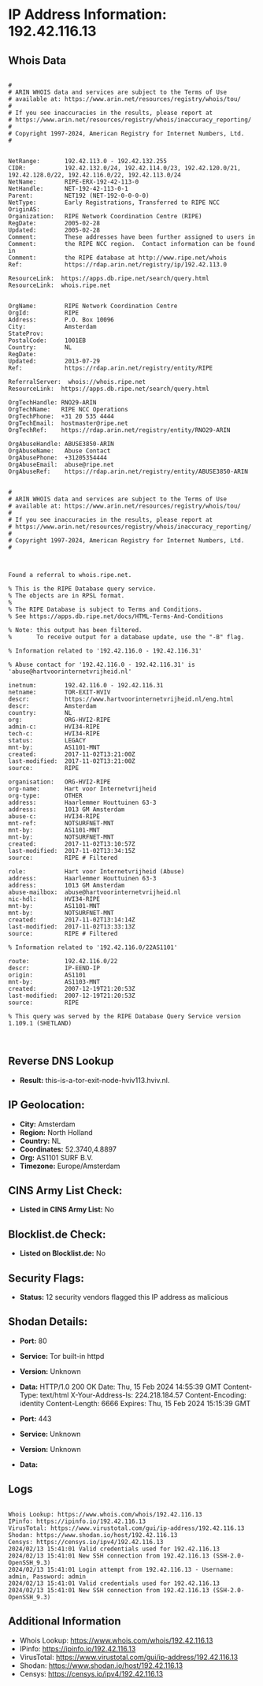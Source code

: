 # IP Address Information: 192.42.116.13

## Whois Data
```

#
# ARIN WHOIS data and services are subject to the Terms of Use
# available at: https://www.arin.net/resources/registry/whois/tou/
#
# If you see inaccuracies in the results, please report at
# https://www.arin.net/resources/registry/whois/inaccuracy_reporting/
#
# Copyright 1997-2024, American Registry for Internet Numbers, Ltd.
#


NetRange:       192.42.113.0 - 192.42.132.255
CIDR:           192.42.132.0/24, 192.42.114.0/23, 192.42.120.0/21, 192.42.128.0/22, 192.42.116.0/22, 192.42.113.0/24
NetName:        RIPE-ERX-192-42-113-0
NetHandle:      NET-192-42-113-0-1
Parent:         NET192 (NET-192-0-0-0-0)
NetType:        Early Registrations, Transferred to RIPE NCC
OriginAS:       
Organization:   RIPE Network Coordination Centre (RIPE)
RegDate:        2005-02-28
Updated:        2005-02-28
Comment:        These addresses have been further assigned to users in
Comment:        the RIPE NCC region.  Contact information can be found in
Comment:        the RIPE database at http://www.ripe.net/whois
Ref:            https://rdap.arin.net/registry/ip/192.42.113.0

ResourceLink:  https://apps.db.ripe.net/search/query.html
ResourceLink:  whois.ripe.net


OrgName:        RIPE Network Coordination Centre
OrgId:          RIPE
Address:        P.O. Box 10096
City:           Amsterdam
StateProv:      
PostalCode:     1001EB
Country:        NL
RegDate:        
Updated:        2013-07-29
Ref:            https://rdap.arin.net/registry/entity/RIPE

ReferralServer:  whois://whois.ripe.net
ResourceLink:  https://apps.db.ripe.net/search/query.html

OrgTechHandle: RNO29-ARIN
OrgTechName:   RIPE NCC Operations
OrgTechPhone:  +31 20 535 4444 
OrgTechEmail:  hostmaster@ripe.net
OrgTechRef:    https://rdap.arin.net/registry/entity/RNO29-ARIN

OrgAbuseHandle: ABUSE3850-ARIN
OrgAbuseName:   Abuse Contact
OrgAbusePhone:  +31205354444 
OrgAbuseEmail:  abuse@ripe.net
OrgAbuseRef:    https://rdap.arin.net/registry/entity/ABUSE3850-ARIN


#
# ARIN WHOIS data and services are subject to the Terms of Use
# available at: https://www.arin.net/resources/registry/whois/tou/
#
# If you see inaccuracies in the results, please report at
# https://www.arin.net/resources/registry/whois/inaccuracy_reporting/
#
# Copyright 1997-2024, American Registry for Internet Numbers, Ltd.
#



Found a referral to whois.ripe.net.

% This is the RIPE Database query service.
% The objects are in RPSL format.
%
% The RIPE Database is subject to Terms and Conditions.
% See https://apps.db.ripe.net/docs/HTML-Terms-And-Conditions

% Note: this output has been filtered.
%       To receive output for a database update, use the "-B" flag.

% Information related to '192.42.116.0 - 192.42.116.31'

% Abuse contact for '192.42.116.0 - 192.42.116.31' is 'abuse@hartvoorinternetvrijheid.nl'

inetnum:        192.42.116.0 - 192.42.116.31
netname:        TOR-EXIT-HVIV
descr:          https://www.hartvoorinternetvrijheid.nl/eng.html
descr:          Amsterdam
country:        NL
org:            ORG-HVI2-RIPE
admin-c:        HVI34-RIPE
tech-c:         HVI34-RIPE
status:         LEGACY
mnt-by:         AS1101-MNT
created:        2017-11-02T13:21:00Z
last-modified:  2017-11-02T13:21:00Z
source:         RIPE

organisation:   ORG-HVI2-RIPE
org-name:       Hart voor Internetvrijheid
org-type:       OTHER
address:        Haarlemmer Houttuinen 63-3
address:        1013 GM Amsterdam
abuse-c:        HVI34-RIPE
mnt-ref:        NOTSURFNET-MNT
mnt-by:         AS1101-MNT
mnt-by:         NOTSURFNET-MNT
created:        2017-11-02T13:10:57Z
last-modified:  2017-11-02T13:34:15Z
source:         RIPE # Filtered

role:           Hart voor Internetvrijheid (Abuse)
address:        Haarlemmer Houttuinen 63-3
address:        1013 GM Amsterdam
abuse-mailbox:  abuse@hartvoorinternetvrijheid.nl
nic-hdl:        HVI34-RIPE
mnt-by:         AS1101-MNT
mnt-by:         NOTSURFNET-MNT
created:        2017-11-02T13:14:14Z
last-modified:  2017-11-02T13:33:13Z
source:         RIPE # Filtered

% Information related to '192.42.116.0/22AS1101'

route:          192.42.116.0/22
descr:          IP-EEND-IP
origin:         AS1101
mnt-by:         AS1103-MNT
created:        2007-12-19T21:20:53Z
last-modified:  2007-12-19T21:20:53Z
source:         RIPE

% This query was served by the RIPE Database Query Service version 1.109.1 (SHETLAND)



```
## Reverse DNS Lookup
- **Result:** this-is-a-tor-exit-node-hviv113.hviv.nl.

## IP Geolocation:
- **City:** Amsterdam
- **Region:** North Holland
- **Country:** NL
- **Coordinates:** 52.3740,4.8897
- **Org:** AS1101 SURF B.V.
- **Timezone:** Europe/Amsterdam

## CINS Army List Check:
- **Listed in CINS Army List:** 
No

## Blocklist.de Check:
- **Listed on Blocklist.de:** 
No

## Security Flags:
- **Status:** 12 security vendors flagged this IP address as malicious

## Shodan Details:
- **Port:** 80
- **Service:** Tor built-in httpd
- **Version:** Unknown
- **Data:** HTTP/1.0 200 OK
Date: Thu, 15 Feb 2024 14:55:39 GMT
Content-Type: text/html
X-Your-Address-Is: 224.218.184.57
Content-Encoding: identity
Content-Length: 6666
Expires: Thu, 15 Feb 2024 15:15:39 GMT



- **Port:** 443
- **Service:** Unknown
- **Version:** Unknown
- **Data:** 

## Logs
```

Whois Lookup: https://www.whois.com/whois/192.42.116.13
IPinfo: https://ipinfo.io/192.42.116.13
VirusTotal: https://www.virustotal.com/gui/ip-address/192.42.116.13
Shodan: https://www.shodan.io/host/192.42.116.13
Censys: https://censys.io/ipv4/192.42.116.13
2024/02/13 15:41:01 Valid credentials used for 192.42.116.13
2024/02/13 15:41:01 New SSH connection from 192.42.116.13 (SSH-2.0-OpenSSH_9.3)
2024/02/13 15:41:01 Login attempt from 192.42.116.13 - Username: admin, Password: admin
2024/02/13 15:41:01 Valid credentials used for 192.42.116.13
2024/02/13 15:41:01 New SSH connection from 192.42.116.13 (SSH-2.0-OpenSSH_9.3)

```
## Additional Information
- Whois Lookup: https://www.whois.com/whois/192.42.116.13
- IPinfo: https://ipinfo.io/192.42.116.13
- VirusTotal: https://www.virustotal.com/gui/ip-address/192.42.116.13
- Shodan: https://www.shodan.io/host/192.42.116.13
- Censys: https://censys.io/ipv4/192.42.116.13


